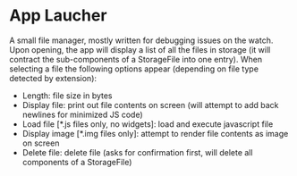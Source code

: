 # App Laucher

A small file manager, mostly written for debugging issues on the watch.
Upon opening, the app will display a list of all the files in storage (it will contract the sub-components of a StorageFile into one entry).
When selecting a file the following options appear (depending on file type detected by extension):

- Length: file size in bytes
- Display file: print out file contents on screen (will attempt to add back newlines for minimized JS code)
- Load file [*.js files only, no widgets]: load and execute javascript file
- Display image [*.img files only]: attempt to render file contents as image on screen
- Delete file: delete file (asks for confirmation first, will delete all components of a StorageFile)
